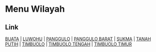 # Menu Wilayah

## Link

[BUATA](https://github.com/gigit-pemilu/pemilu-2024-75-gorontalo/tree/main/pilpres/hitung-suara/sub/75-gorontalo/sub/03-bone-bolango/sub/07-botupingge/sub/2004-buata)
 | 
[LUWOHU](https://github.com/gigit-pemilu/pemilu-2024-75-gorontalo/tree/main/pilpres/hitung-suara/sub/75-gorontalo/sub/03-bone-bolango/sub/07-botupingge/sub/2003-luwohu)
 | 
[PANGGULO](https://github.com/gigit-pemilu/pemilu-2024-75-gorontalo/tree/main/pilpres/hitung-suara/sub/75-gorontalo/sub/03-bone-bolango/sub/07-botupingge/sub/2002-panggulo)
 | 
[PANGGULO BARAT](https://github.com/gigit-pemilu/pemilu-2024-75-gorontalo/tree/main/pilpres/hitung-suara/sub/75-gorontalo/sub/03-bone-bolango/sub/07-botupingge/sub/2007-panggulo-barat)
 | 
[SUKMA](https://github.com/gigit-pemilu/pemilu-2024-75-gorontalo/tree/main/pilpres/hitung-suara/sub/75-gorontalo/sub/03-bone-bolango/sub/07-botupingge/sub/2009-sukma)
 | 
[TANAH PUTIH](https://github.com/gigit-pemilu/pemilu-2024-75-gorontalo/tree/main/pilpres/hitung-suara/sub/75-gorontalo/sub/03-bone-bolango/sub/07-botupingge/sub/2006-tanah-putih)
 | 
[TIMBUOLO](https://github.com/gigit-pemilu/pemilu-2024-75-gorontalo/tree/main/pilpres/hitung-suara/sub/75-gorontalo/sub/03-bone-bolango/sub/07-botupingge/sub/2001-timbuolo)
 | 
[TIMBUOLO TENGAH](https://github.com/gigit-pemilu/pemilu-2024-75-gorontalo/tree/main/pilpres/hitung-suara/sub/75-gorontalo/sub/03-bone-bolango/sub/07-botupingge/sub/2008-timbuolo-tengah)
 | 
[TIMBUOLO TIMUR](https://github.com/gigit-pemilu/pemilu-2024-75-gorontalo/tree/main/pilpres/hitung-suara/sub/75-gorontalo/sub/03-bone-bolango/sub/07-botupingge/sub/2005-timbuolo-timur)

